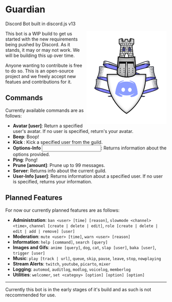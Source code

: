 # Guardian
Discord Bot built in discord.js v13

<img align="right" width="250" src="Guardian.png">

This bot is a WIP build to get us started with the new requirements being pushed by Discord. As it stands, it may or may not work. 
We will be building this up over time.

Anyone wanting to contribute is free to do so. This is an open-source project and we freely accept new featues and contributions for it.

## Commands

Currently available commands are as follows:

 * **Avatar [user]**: Return a specified user's avatar. If no user is specified, return's your avatar. 
 * **Beep**: Boop!
 * **Kick <user>**: Kick a specified user from the guild. 
 * **Options-Info <input>**: Returns information about the options provided.
 * **Ping**: Pong!
 * **Prune [amount]**: Prune up to 99 messages. 
 * **Server**: Returns info about the current guild.
 * **User-Info [user]**: Returns information about a specified user. If no user is specified, returns your information. 

## Planned Features

For now our currently planned features are as follows:

 * **Administration**: `ban <user> [time] [reason]`, `slowmode <channel> <time>`, `channel [create | delete | edit]`, `role [create | delete | edit | add | remove] [user]` 
 * **Moderation**: `mute <user> [time]`, `warn <user> [reason]`
 * **Information**: `help [command]`, `search [query]`
 * **Images and Gifs**: `anime [query]`, `dog`, `cat`, `slap [user]`, `baka [user]`, `trigger [user]`
 * **Music**: `play [track | url]`, `queue`, `skip`, `pause`, `leave`, `stop`, `nowplaying`
 * **Stream Alerts**: `twitch`, `youtube`, `picarto`, `mixer`
 * **Logging**: `automod`, `auditlog`, `modlog`, `voicelog`, `memberlog`
 * **Utilities**: `welcomer`, `set <categoy> [option] [option] [option]`
 
 ---

 Currently this bot is in the early stages of it's build and as such is not reccommended for use.

